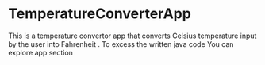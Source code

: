 # TemperatureConverterApp
This is a temperature convertor app that converts Celsius temperature input by the user into Fahrenheit . 
To excess the written java code You can explore app section
